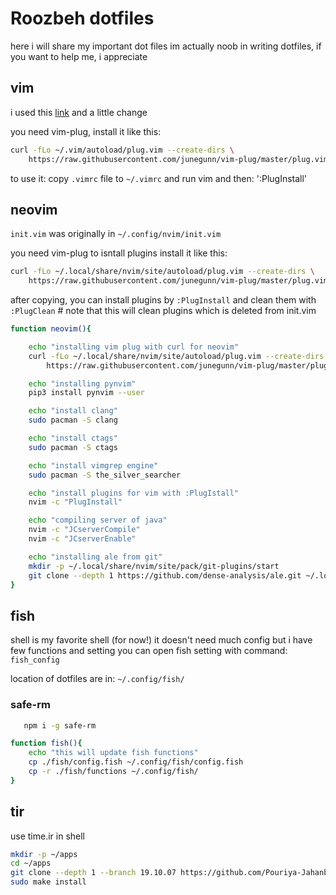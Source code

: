 # Roozbeh dotfiles 
here i will share my important dot files 
im actually noob in writing dotfiles, if you want to help me, i appreciate



## vim

i used this [link](http://www.guillaume-barillot.com/2017/06/09/how-to-to-make-vim-to-look-like-atom/)
and a little change 



you need vim-plug, install it like this: 

```bash
curl -fLo ~/.vim/autoload/plug.vim --create-dirs \
    https://raw.githubusercontent.com/junegunn/vim-plug/master/plug.vim
```

to use it: copy `.vimrc` file to `~/.vimrc` 
and run vim and then: ':PlugInstall'



## neovim

`init.vim` was originally in `~/.config/nvim/init.vim`

you need vim-plug to isntall plugins 
install it like this:

```bash
curl -fLo ~/.local/share/nvim/site/autoload/plug.vim --create-dirs \
    https://raw.githubusercontent.com/junegunn/vim-plug/master/plug.vim
```

after copying, you can install plugins by `:PlugInstall` 
and clean them with `:PlugClean` # note that this will clean plugins which is deleted from init.vim




```bash
function neovim(){

    echo "installing vim plug with curl for neovim"
    curl -fLo ~/.local/share/nvim/site/autoload/plug.vim --create-dirs \
        https://raw.githubusercontent.com/junegunn/vim-plug/master/plug.vim

    echo "installing pynvim"
    pip3 install pynvim --user

    echo "install clang"
    sudo pacman -S clang

    echo "install ctags"
    sudo pacman -S ctags

    echo "install vimgrep engine"
    sudo pacman -S the_silver_searcher

    echo "install plugins for vim with :PlugIstall"
    nvim -c "PlugInstall"

    echo "compiling server of java"
    nvim -c "JCserverCompile"
    nvim -c "JCserverEnable"

    echo "installing ale from git"
    mkdir -p ~/.local/share/nvim/site/pack/git-plugins/start
    git clone --depth 1 https://github.com/dense-analysis/ale.git ~/.local/share/nvim/site/pack/git-plugins/start/ale
}
```




## fish

shell is my favorite shell (for now!)
it doesn't need much config 
but i have few functions and setting 
you can open fish setting with command: `fish_config`

location of dotfiles are in: `~/.config/fish/`


### safe-rm
```bash 
   npm i -g safe-rm
```

```bash 
function fish(){
    echo "this will update fish functions"
    cp ./fish/config.fish ~/.config/fish/config.fish
    cp -r ./fish/functions ~/.config/fish/
}
```


## tir 

use time.ir in shell 

```bash 
mkdir -p ~/apps
cd ~/apps
git clone --depth 1 --branch 19.10.07 https://github.com/Pouriya-Jahanbakhsh/tir && cd tir
sudo make install 
```

